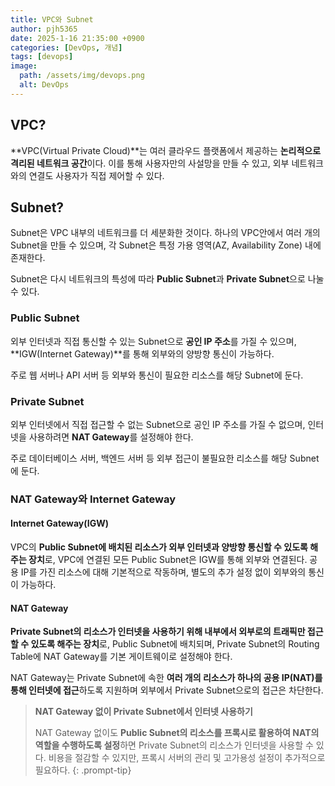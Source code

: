 ```yaml
---
title: VPC와 Subnet
author: pjh5365
date: 2025-1-16 21:35:00 +0900
categories: [DevOps, 개념]
tags: [devops]
image:
  path: /assets/img/devops.png
  alt: DevOps
---
```


## VPC?

**VPC(Virtual Private Cloud)**는 여러 클라우드 플랫폼에서 제공하는 **논리적으로 격리된 네트워크 공간**이다. 이를 통해 사용자만의 사설망을 만들 수 있고, 외부 네트워크와의 연결도 사용자가 직접 제어할 수 있다.

## Subnet?

Subnet은 VPC 내부의 네트워크를 더 세분화한 것이다. 하나의 VPC안에서 여러 개의 Subnet을 만들 수 있으며, 각 Subnet은 특정 가용 영역(AZ, Availability Zone) 내에 존재한다.

Subnet은 다시 네트워크의 특성에 따라 **Public Subnet**과 **Private Subnet**으로 나눌 수 있다.

### Public Subnet

외부 인터넷과 직접 통신할 수 있는 Subnet으로 **공인 IP 주소**를 가질 수 있으며, **IGW(Internet Gateway)**를 통해 외부와의 양방향 통신이 가능하다.

주로 웹 서버나 API 서버 등 외부와 통신이 필요한 리소스를 해당 Subnet에 둔다.

### Private Subnet

외부 인터넷에서 직접 접근할 수 없는 Subnet으로 공인 IP 주소를 가질 수 없으며, 인터넷을 사용하려면 **NAT Gateway**를 설정해야 한다.

주로 데이터베이스 서버, 백엔드 서버 등 외부 접근이 불필요한 리소스를 해당 Subnet에 둔다.

### **NAT Gateway와 Internet Gateway**

#### Internet Gateway(IGW)

VPC의 **Public Subnet에 배치된 리소스가 외부 인터넷과 양방향 통신할 수 있도록 해주는 장치**로, VPC에 연결된 모든 Public Subnet은 IGW를 통해 외부와 연결된다. 공용 IP를 가진 리소스에 대해 기본적으로 작동하며, 별도의 추가 설정 없이 외부와의 통신이 가능하다.

#### NAT Gateway

**Private Subnet의 리소스가 인터넷을 사용하기 위해 내부에서 외부로의 트래픽만 접근할 수 있도록 해주는 장치**로, Public Subnet에 배치되며, Private Subnet의 Routing Table에 NAT Gateway를 기본 게이트웨이로 설정해야 한다.

NAT Gateway는 Private Subnet에 속한 **여러 개의 리소스가 하나의 공용 IP(NAT)를 통해 인터넷에 접근**하도록 지원하며 외부에서 Private Subnet으로의 접근은 차단한다.

> **NAT Gateway 없이 Private Subnet에서 인터넷 사용하기**
>
> NAT Gateway 없이도 **Public Subnet의 리소스를 프록시로 활용하여 NAT의 역할을 수행하도록 설정**하면 Private Subnet의 리소스가 인터넷을 사용할 수 있다. 비용을 절감할 수 있지만, 프록시 서버의 관리 및 고가용성 설정이 추가적으로 필요하다.
{: .prompt-tip}